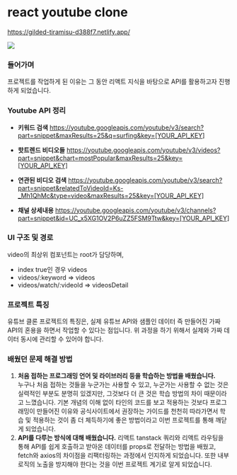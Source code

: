 # react youtube clone

https://gilded-tiramisu-d388f7.netlify.app/

<img src='./public/asset/myyoutube.gif'>

### 들어가며

프로젝트를 작업하게 된 이유는 그 동안 리액트 지식을 바탕으로 API를 활용하고자 진행하게 되었습니다.

### Youtube API 정리

-   **키워드 검색**
    https://youtube.googleapis.com/youtube/v3/search?part=snippet&maxResults=25&q=surfing&key=[YOUR_API_KEY]
    <br>

-   **핫트렌드 비디오들**
    https://youtube.googleapis.com/youtube/v3/videos?part=snippet&chart=mostPopular&maxResults=25&key=[YOUR_API_KEY]
    <br>

-   **연관된 비디오 검색**
    https://youtube.googleapis.com/youtube/v3/search?part=snippet&relatedToVideoId=Ks-_Mh1QhMc&type=video&maxResults=25&key=[YOUR_API_KEY]
    <br>

-   **채널 상세내용**
    https://youtube.googleapis.com/youtube/v3/channels?part=snippet&id=UC_x5XG1OV2P6uZZ5FSM9Ttw&key=[YOUR_API_KEY]
    <br>

### UI 구조 및 경로

video의 최상위 컴포넌트는 root가 담당하며,

-   index true인 경우 videos
-   videos/:keyword ⇒ videos
-   videos/watch/:videoId ⇒ videosDetail

### 프로젝트 특징

유튜브 클론 프로젝트의 특징은, 실제 유튜브 API와 샘플인 데이터 즉 만들어진 가짜 API의 혼용을 하면서 작업할 수 있다는 점입니다.
위 과정을 하기 위해서 실제와 가짜 데이터 동시에 관리할 수 있어야 합니다.

### 배웠던 문제 해결 방법

1. **처음 접하는 프로그래밍 언어 및 라이브러리 등을 학습하는 방법을 배웠습니다.**  
   누구나 처음 접하는 것들을 누군가는 사용할 수 있고, 누군가는 사용할 수 없는 것은 실력적인 부분도 분명히 있겠지만, 그것보다 더 큰 것은 학습 방법의 차이 때문이라고 느꼈습니다. 기본 개념의 이해 없이 타인의 코드를 보고 적용하는 것보다 프로그래밍이 만들어진 이유와 공식사이트에서 권장하는 가이드를 천천히 따라가면서 학습 및 적용하는 것이 좀 더 체득하기에 좋은 방법이라고 이번 프로젝트를 통해 깨닫게 되었습니다.
2. **API를 다루는 방식에 대해 배웠습니다.**
   리액트 tanstack 쿼리와 리액트 라우팅을 통해 API를 쉽게 호출하고 받아온 데이터를 props로 전달하는 방법을 배웠고, fetch와 axios의 차이점을 리팩터링하는 과정에서 인지하게 되었습니다. 또한 내부로직의 노출을 방지해야 한다는 것을 이번 프로젝트 계기로 알게 되었습니다.
